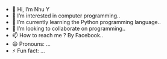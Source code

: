 - 👋 Hi, I’m Nhu Y
- 👀 I’m interested in computer programming..
- 🌱 I’m currently learning the Python programming language..
- 💞️ I’m looking to collaborate on programming..
- 📫 How to reach me ? By Facebook..
- 😄 Pronouns: ...
- ⚡ Fun fact: ...

<!---
Nhuypham227/Nhuypham227 is a ✨ special ✨ repository because its `README.md` (this file) appears on your GitHub profile.
You can click the Preview link to take a look at your changes.
--->
